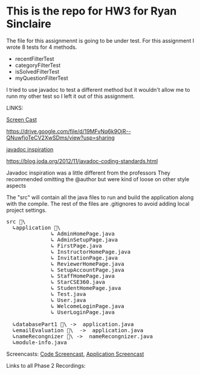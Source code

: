 # This is the repo for HW3 for Ryan Sinclaire

The file for this assignmennt is going to be under test.
For this assignment I wrote 8 tests for 4 methods.

- recentFilterTest
- categoryFilterTest
- isSolvedFilterTest
- myQuestionFilterTest

I tried to use javadoc to test a different method but it wouldn't allow me to runn my other test so I left it out of this assignment.

LINKS:

[Screen Cast](https://drive.google.com/file/d/19MFvNq6k9OjR--QNuwfjoTeCV2XwSDms/view?usp=sharing)  

https://drive.google.com/file/d/19MFvNq6k9OjR--QNuwfjoTeCV2XwSDms/view?usp=sharing

[javadoc inspiration](https://blog.joda.org/2012/11/javadoc-coding-standards.html) 

https://blog.joda.org/2012/11/javadoc-coding-standards.html

Javadoc inspiration was a little different from the professors
They recommended omitting the @author but were kind of loose on other style aspects



The "src" will contain all the java files to run and build the application along with the compile. The rest of the files are .gitignores to avoid adding local project settings.

<pre>
src 📁\
  ↳application 📁\
              ↳ AdminHomePage.java
              ↳ AdminSetupPage.java
              ↳ FirstPage.java
              ↳ InstructorHomePage.java
              ↳ InvitationPage.java
              ↳ ReviewerHomePage.java
              ↳ SetupAccountPage.java
              ↳ StaffHomePage.java
              ↳ StarCSE360.java
              ↳ StudentHomePage.java
              ↳ Test.java
              ↳ User.java
              ↳ WelcomeLoginPage.java
              ↳ UserLoginPage.java

  ↳databasePart1 📁\ ->  application.java
  ↳emailEvaluation 📁\  ->  application.java
  ↳nameRecongnizer 📁\ ->  nameRecongnizer.java
  ↳module-info.java
</pre>

  Screencasts:
    [Code Screencast](https://drive.google.com/file/d/1b70YJkPmOlLkCJO6ii89kb8dm99qFwf9/view?usp=sharing), 
    [Application Screencast](https://drive.google.com/file/d/1rxsIsPX6_Pe-i_yS2lK6iKa5lBYoLnkN/view?usp=sharing)

Links to all Phase 2 Recordings:
